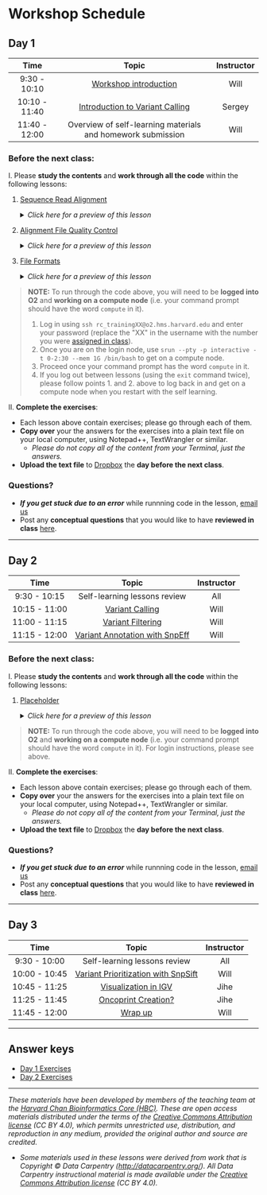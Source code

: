 # Workshop Schedule

## Day 1

| Time |  Topic  | Instructor |
|:-----------:|:----------:|:--------:|
| 9:30 - 10:10 | [Workshop introduction]() | Will |
| 10:10 - 11:40 | [Introduction to Variant Calling]() | Sergey |
| 11:40 - 12:00 | Overview of self-learning materials and homework submission | Will |

### Before the next class:

I. Please **study the contents** and **work through all the code** within the following lessons:

  1. [Sequence Read Alignment](../lessons/sequence_alignment_theory.md)
      <details>
       <summary><i>Click here for a preview of this lesson</i></summary>
         <br>This lesson will cover:<br>
             - <br>
             - <br><br>
        </details>
        
  2. [Alignment File Quality Control](../lessons/alignment_QC.md)
      <details>
       <summary><i>Click here for a preview of this lesson</i></summary>
         <br>This lesson will cover:<br>
             - <br>
             - <br><br>
        </details>
        
 3. [File Formats](../lessons/file_formats.md)
      <details>
       <summary><i>Click here for a preview of this lesson</i></summary>
         <br>This lesson will cover:<br>
             - <br>
             - <br><br>
        </details>

> **NOTE:** To run through the code above, you will need to be **logged into O2** and **working on a compute node** (i.e. your command prompt should have the word `compute` in it).
> 1. Log in using `ssh rc_trainingXX@o2.hms.harvard.edu` and enter your password (replace the "XX" in the username with the number you were [assigned in class](https://docs.google.com/spreadsheets/d/1kBlYowhjjHJC9ZovmbBULmbqozKpprM17vZ2wPlhNg0/edit?usp=sharing)). 
> 2. Once you are on the login node, use `srun --pty -p interactive -t 0-2:30 --mem 1G /bin/bash` to get on a compute node.
> 3. Proceed once your command prompt has the word `compute` in it.
> 4. If you log out between lessons (using the `exit` command twice), please follow points 1. and 2. above to log back in and get on a compute node when you restart with the self learning.

II. **Complete the exercises**:
   * Each lesson above contain exercises; please go through each of them.
   * **Copy over** your the answers for the exercises into a plain text file on your local computer, using Notepad++, TextWrangler or similar. 
     * *Please do not copy all of the content from your Terminal, just the answers.*
   * **Upload the text file** to [Dropbox]() the **day before the next class**.

### Questions?
* ***If you get stuck due to an error*** while runnning code in the lesson, [email us](mailto:hbctraining@hsph.harvard.edu) 
* Post any **conceptual questions** that you would like to have **reviewed in class** [here](https://PollEv.com/hbctraining945).

***

## Day 2

| Time |  Topic  | Instructor |
|:-----------:|:----------:|:--------:|
| 9:30 - 10:15 | Self-learning lessons review | All |
| 10:15 - 11:00 | [Variant Calling](../lessons/variant_calling.md) | Will |
| 11:00 - 11:15 | [Variant Filtering](../lessons/variant_filtering.md) | Will |
| 11:15 - 12:00 | [Variant Annotation with SnpEff](../lessons/variant_annotation.md) | Will |

### Before the next class:

I. Please **study the contents** and **work through all the code** within the following lessons:

1. [Placeholder]()

      <details>
       <summary><i>Click here for a preview of this lesson</i></summary>
         <br>This lesson will cover:<br>
             - <br>
             - <br>
             - <br><br>
        </details>

> **NOTE:** To run through the code above, you will need to be **logged into O2** and **working on a compute node** (i.e. your command prompt should have the word `compute` in it). For login instructions, please see above.

II. **Complete the exercises**:
   * Each lesson above contain exercises; please go through each of them.
   * **Copy over** your the answers for the exercises into a plain text file on your local computer, using Notepad++, TextWrangler or similar. 
     * *Please do not copy all of the content from your Terminal, just the answers.*
   * **Upload the text file** to [Dropbox]() the **day before the next class**.
   
### Questions?
* ***If you get stuck due to an error*** while runnning code in the lesson, [email us](mailto:hbctraining@hsph.harvard.edu) 
* Post any **conceptual questions** that you would like to have **reviewed in class** [here](https://PollEv.com/hbctraining945).

***

## Day 3

| Time |  Topic  | Instructor |
|:-----------:|:----------:|:--------:|
| 9:30 - 10:00 | Self-learning lessons review | All |
| 10:00 - 10:45 | [Variant Prioritization with SnpSift](../lessons/variant_prioritization.md) | Will |
| 10:45 - 11:25 | [Visualization in IGV](../lessons/IGV.md) | Jihe |
| 11:25 - 11:45 | [Oncoprint Creation?](../lessons/oncoprint_creation.md) | Jihe |
| 11:45 - 12:00 | [Wrap up]() | Will |

***


## Answer keys
* [Day 1 Exercises]()
* [Day 2 Exercises]()


***

*These materials have been developed by members of the teaching team at the [Harvard Chan Bioinformatics Core (HBC)](http://bioinformatics.sph.harvard.edu/). These are open access materials distributed under the terms of the [Creative Commons Attribution license](https://creativecommons.org/licenses/by/4.0/) (CC BY 4.0), which permits unrestricted use, distribution, and reproduction in any medium, provided the original author and source are credited.*

* *Some materials used in these lessons were derived from work that is Copyright © Data Carpentry (http://datacarpentry.org/). 
All Data Carpentry instructional material is made available under the [Creative Commons Attribution license](https://creativecommons.org/licenses/by/4.0/) (CC BY 4.0).*
